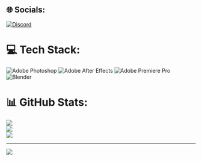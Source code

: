 
## 🌐 Socials:
[![Discord](https://img.shields.io/badge/Discord-%237289DA.svg?logo=discord&logoColor=white)](https://discord.gg/307496356036083723) 

# 💻 Tech Stack:
![Adobe Photoshop](https://img.shields.io/badge/adobephotoshop-%2331A8FF.svg?style=for-the-badge&logo=adobephotoshop&logoColor=white) ![Adobe After Effects](https://img.shields.io/badge/Adobe%20After%20Effects-9999FF.svg?style=for-the-badge&logo=Adobe%20After%20Effects&logoColor=white) ![Adobe Premiere Pro](https://img.shields.io/badge/Adobe%20Premiere%20Pro-9999FF.svg?style=for-the-badge&logo=Adobe%20Premiere%20Pro&logoColor=white) ![Blender](https://img.shields.io/badge/blender-%23F5792A.svg?style=for-the-badge&logo=blender&logoColor=white)
# 📊 GitHub Stats:
![](https://github-readme-stats.vercel.app/api?username=ZeroDepTrai&theme=dark&hide_border=false&include_all_commits=false&count_private=false)<br/>
![](https://github-readme-streak-stats.herokuapp.com/?user=ZeroDepTrai&theme=dark&hide_border=false)<br/>
![](https://github-readme-stats.vercel.app/api/top-langs/?username=ZeroDepTrai&theme=dark&hide_border=false&include_all_commits=false&count_private=false&layout=compact)

---
[![](https://visitcount.itsvg.in/api?id=ZeroDepTrai&icon=0&color=0)](https://visitcount.itsvg.in)

<!-- Proudly created with GPRM ( https://gprm.itsvg.in ) -->
